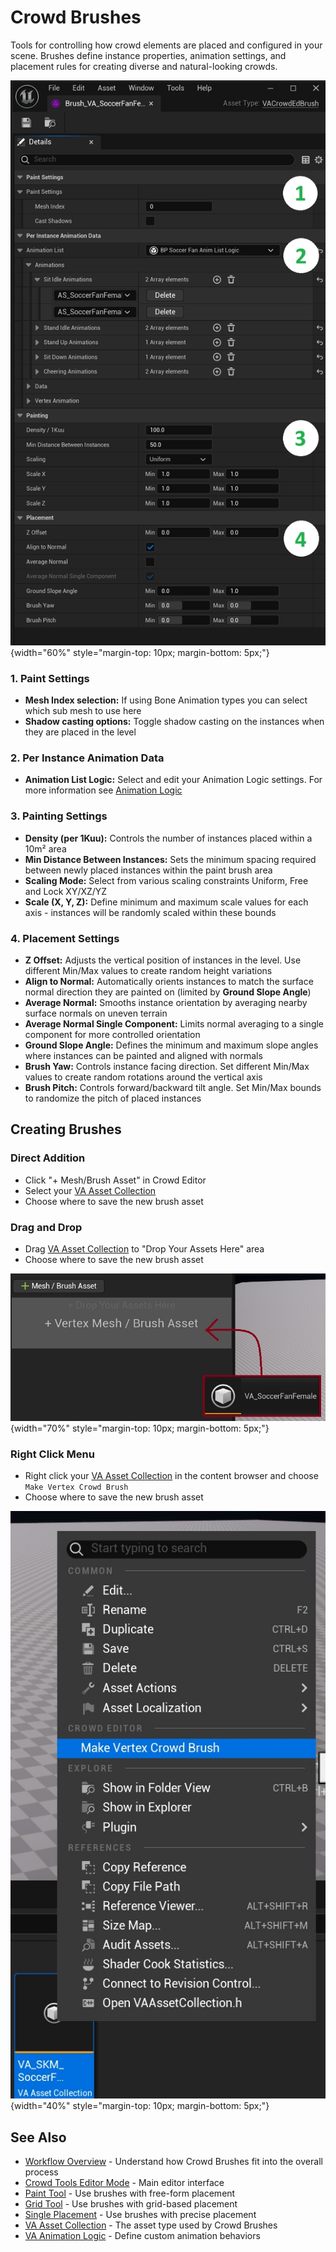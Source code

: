 # Crowd Brushes

Tools for controlling how crowd elements are placed and configured in your scene. Brushes define instance properties, animation settings, and placement rules for creating diverse and natural-looking crowds.

![Brush Overview](assets/crowd_brush_overview.jpg){width="60%" style="margin-top: 10px; margin-bottom: 5px;"}

### 1. Paint Settings
- **Mesh Index selection:** If using Bone Animation types you can select which sub mesh to use here
- **Shadow casting options:** Toggle shadow casting on the instances when they are placed in the level

### 2. Per Instance Animation Data
- **Animation List Logic:** Select and edit your Animation Logic settings. For more information see [Animation Logic](animation-logic.md)

### 3. Painting Settings
- **Density (per 1Kuu):** Controls the number of instances placed within a 10m² area
- **Min Distance Between Instances:** Sets the minimum spacing required between newly placed instances within the paint brush area
- **Scaling Mode:** Select from various scaling constraints Uniform, Free and Lock XY/XZ/YZ
- **Scale (X, Y, Z):** Define minimum and maximum scale values for each axis - instances will be randomly scaled within these bounds

### 4. Placement Settings
- **Z Offset:** Adjusts the vertical position of instances in the level. Use different Min/Max values to create random height variations
- **Align to Normal:** Automatically orients instances to match the surface normal direction they are painted on (limited by **Ground Slope Angle**)
- **Average Normal:** Smooths instance orientation by averaging nearby surface normals on uneven terrain
- **Average Normal Single Component:** Limits normal averaging to a single component for more controlled orientation
- **Ground Slope Angle:** Defines the minimum and maximum slope angles where instances can be painted and aligned with normals
- **Brush Yaw:** Controls instance facing direction. Set different Min/Max values to create random rotations around the vertical axis
- **Brush Pitch:** Controls forward/backward tilt angle. Set Min/Max bounds to randomize the pitch of placed instances

## Creating Brushes

### Direct Addition
- Click "+ Mesh/Brush Asset" in Crowd Editor
- Select your [VA Asset Collection](va-asset-collection.md)
- Choose where to save the new brush asset

### Drag and Drop
- Drag [VA Asset Collection](va-asset-collection.md) to "Drop Your Assets Here" area
- Choose where to save the new brush asset

![Add Brush](assets/crowd_add_brush.jpg){width="70%" style="margin-top: 10px; margin-bottom: 5px;"}

### Right Click Menu
- Right click your [VA Asset Collection](va-asset-collection.md) in the content browser and choose `Make Vertex Crowd Brush`
- Choose where to save the new brush asset

![Create Brush](assets/crowd_ed_brush_rightclick.jpg){width="40%" style="margin-top: 10px; margin-bottom: 5px;"}

## See Also

- [Workflow Overview](workflow-overview.md) - Understand how Crowd Brushes fit into the overall process
- [Crowd Tools Editor Mode](crowd-tools-editor-mode.md) - Main editor interface
- [Paint Tool](crowd-tools-paint.md) - Use brushes with free-form placement
- [Grid Tool](crowd-tools-grid.md) - Use brushes with grid-based placement
- [Single Placement](crowd-tools-single.md) - Use brushes with precise placement
- [VA Asset Collection](va-asset-collection.md) - The asset type used by Crowd Brushes
- [VA Animation Logic](animation-logic.md) - Define custom animation behaviors
